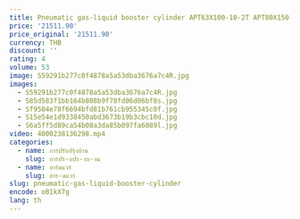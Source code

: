 ```yaml
---
title: Pneumatic gas-liquid booster cylinder APT63X100-10-2T APT80X150-15-5T 10T
price: '21511.90'
price_original: '21511.90'
currency: THB
discount: ''
rating: 4
volume: 53
image: S59291b277c0f4878a5a53dba3676a7c4R.jpg
images:
  - S59291b277c0f4878a5a53dba3676a7c4R.jpg
  - S85d583f1bb164b808b9f78fd06d06bf8s.jpg
  - Sf9504e78f6694bfd81b761cb955345c0f.jpg
  - S15e54e1d9338450abd3673b19b3cbc10d.jpg
  - S6a5ff5d89ca54b08a3da85b097fa6089l.jpg
video: 4000238136298.mp4
categories:
  - name: การปรับปรุงบ้าน
    slug: การปร-บปร-งบ-าน
  - name: ฮาร์ดแวร์
    slug: ฮาร-ดแวร
slug: pneumatic-gas-liquid-booster-cylinder
encode: oB1kX7g
lang: th
---
```

  